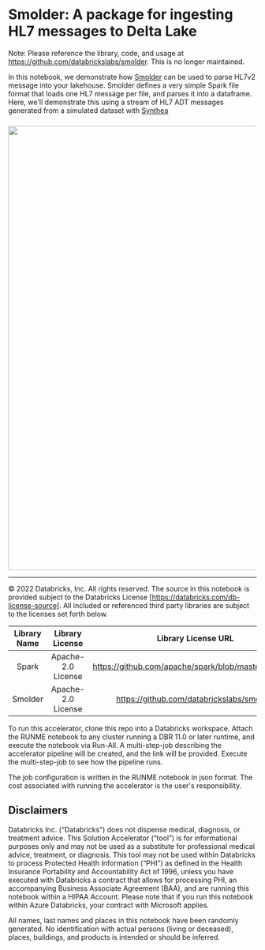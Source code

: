 # Smolder: A package for ingesting HL7 messages to Delta Lake

Note: Please reference the library, code, and usage at https://github.com/databrickslabs/smolder. This is no longer maintained. 

In this notebook, we demonstrate how [Smolder](https://github.com/databrickslabs/smolder) can be used to parse HL7v2 message into your lakehouse. Smolder defines a very simple Spark file format that loads one HL7 message per file, and parses it into a dataframe. Here, we'll demonstrate this using a stream of HL7 ADT messages generated from a simulated dataset with [Synthea](https://github.com/synthetichealth/synthea)


<div style="text-align: center; line-height: 0; padding-top: 9px;">
<img src="https://databricks.com/wp-content/uploads/2021/01/blog-image-ehr-in-rt-1.jpg" width=900>
</div>

___

&copy; 2022 Databricks, Inc. All rights reserved. The source in this notebook is provided subject to the Databricks License [https://databricks.com/db-license-source].  All included or referenced third party libraries are subject to the licenses set forth below.

|Library Name|Library License|Library License URL|Library Source URL| 
| :-: | :-:| :-: | :-:|
| Spark|Apache-2.0 License | https://github.com/apache/spark/blob/master/LICENSE | https://github.com/apache/spark  |
|Smolder |Apache-2.0 License| https://github.com/databrickslabs/smolder | https://github.com/databrickslabs/smolder/blob/master/LICENSE|

To run this accelerator, clone this repo into a Databricks workspace. Attach the RUNME notebook to any cluster running a DBR 11.0 or later runtime, and execute the notebook via Run-All. A multi-step-job describing the accelerator pipeline will be created, and the link will be provided. Execute the multi-step-job to see how the pipeline runs.

The job configuration is written in the RUNME notebook in json format. The cost associated with running the accelerator is the user's responsibility.

## Disclaimers
Databricks Inc. (“Databricks”) does not dispense medical, diagnosis, or treatment advice. This Solution Accelerator (“tool”) is for informational purposes only and may not be used as a substitute for professional medical advice, treatment, or diagnosis. This tool may not be used within Databricks to process Protected Health Information (“PHI”) as defined in the Health Insurance Portability and Accountability Act of 1996, unless you have executed with Databricks a contract that allows for processing PHI, an accompanying Business Associate Agreement (BAA), and are running this notebook within a HIPAA Account. Please note that if you run this notebook within Azure Databricks, your contract with Microsoft applies.

All names,  last names and places in this notebook have been randomly generated. No identification with actual persons (living or deceased), places, buildings, and products is intended or should be inferred.
